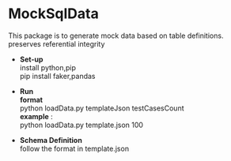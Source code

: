 # MockSqlData </br>
This package is to generate mock data based on table definitions.</br>
preserves referential integrity </br>

- **Set-up** </br>
install python,pip </br>
pip install faker,pandas </br>

- **Run** </br>
**format** </br>
python loadData.py templateJson testCasesCount </br>
**example** : </br>
python loadData.py template.json 100 </br>

- **Schema Definition** </br>
follow the format in template.json </br>


